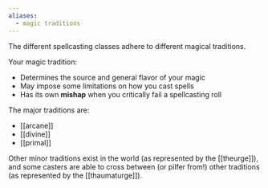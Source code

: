 ```yaml
---
aliases:
  - magic traditions
---
```


The different spellcasting classes adhere to different magical traditions.

Your magic tradition:

* Determines the source and general flavor of your magic
* May impose some limitations on how you cast spells
* Has its own **mishap** when you critically fail a spellcasting roll

The major traditions are:

* [[arcane]]
* [[divine]]
* [[primal]]

Other minor traditions exist in the world (as represented by the [[theurge]]), and some casters are able to cross between (or pilfer from!) other traditions (as represented by the [[thaumaturge]]).
